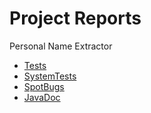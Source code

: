 # Project Reports

Personal Name Extractor 

* [Tests](./tests/test/)
* [SystemTests](./tests/systest/)
* [SpotBugs](./spotbugs/)
* [JavaDoc](./javadoc/)
